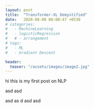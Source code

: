 ```yaml
---
layout: post
title:  "Transformer-XL Demystified"
date:   2020-08-08 00:00:47 +0530
# categories:
#   - MachineLearning
#   - logisticRegression
#   # - arrangement
# tags:
#   - ML
#   - Gradient Descent

header:
  teaser: "/assets/images/image2.jpg"
---
```



hi this is my first post on NLP

asd
asd

asd
as
d
asd
asd